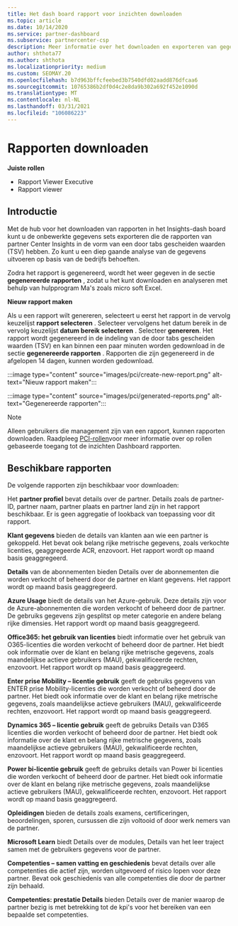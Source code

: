 ```yaml
---
title: Het dash board rapport voor inzichten downloaden
ms.topic: article
ms.date: 10/14/2020
ms.service: partner-dashboard
ms.subservice: partnercenter-csp
description: Meer informatie over het downloaden en exporteren van gegevens van het dash board voor Unified Reporting van partner Center en van partner Center Insights-rapporten.
author: shthota77
ms.author: shthota
ms.localizationpriority: medium
ms.custom: SEOMAY.20
ms.openlocfilehash: b7d963bffcfeebed3b7540dfd02aadd876dfcaa6
ms.sourcegitcommit: 10765386b2df0d4c2e8da9b302a692f452e1090d
ms.translationtype: MT
ms.contentlocale: nl-NL
ms.lasthandoff: 03/31/2021
ms.locfileid: "106086223"
---
```

# <a name="download-reports"></a>Rapporten downloaden

**Juiste rollen**

- Rapport Viewer Executive
- Rapport viewer

## <a name="introduction"></a>Introductie

Met de hub voor het downloaden van rapporten in het Insights-dash board kunt u de onbewerkte gegevens sets exporteren die de rapporten van partner Center Insights in de vorm van een door tabs gescheiden waarden (TSV) hebben. Zo kunt u een diep gaande analyse van de gegevens uitvoeren op basis van de bedrijfs behoeften.

Zodra het rapport is gegenereerd, wordt het weer gegeven in de sectie **gegenereerde rapporten** , zodat u het kunt downloaden en analyseren met behulp van hulpprogram Ma's zoals micro soft Excel.

**Nieuw rapport maken**

Als u een rapport wilt genereren, selecteert u eerst het rapport in de vervolg keuzelijst **rapport selecteren** . Selecteer vervolgens het datum bereik in de vervolg keuzelijst **datum bereik selecteren** . Selecteer **genereren**. Het rapport wordt gegenereerd in de indeling van de door tabs gescheiden waarden (TSV) en kan binnen een paar minuten worden gedownload in de sectie **gegenereerde rapporten** . Rapporten die zijn gegenereerd in de afgelopen 14 dagen, kunnen worden gedownload.

:::image type="content" source="images/pci/create-new-report.png" alt-text="Nieuw rapport maken":::

:::image type="content" source="images/pci/generated-reports.png" alt-text="Gegenereerde rapporten":::

>[!NOTE] 
>Alleen gebruikers die management zijn van een rapport, kunnen rapporten downloaden. Raadpleeg [PCI-rollen](pci-roles.md)voor meer informatie over op rollen gebaseerde toegang tot de inzichten Dashboard rapporten. 

## <a name="available-reports"></a>Beschikbare rapporten

De volgende rapporten zijn beschikbaar voor downloaden:

Het **partner profiel** bevat details over de partner. Details zoals de partner-ID, partner naam, partner plaats en partner land zijn in het rapport beschikbaar. Er is geen aggregatie of lookback van toepassing voor dit rapport.

**Klant gegevens** bieden de details van klanten aan wie een partner is gekoppeld. Het bevat ook belang rijke metrische gegevens, zoals verkochte licenties, geaggregeerde ACR, enzovoort. Het rapport wordt op maand basis geaggregeerd.

**Details** van de abonnementen bieden Details over de abonnementen die worden verkocht of beheerd door de partner en klant gegevens. Het rapport wordt op maand basis geaggregeerd.

**Azure Usage** biedt de details van het Azure-gebruik. Deze details zijn voor de Azure-abonnementen die worden verkocht of beheerd door de partner. De gebruiks gegevens zijn gesplitst op meter categorie en andere belang rijke dimensies. Het rapport wordt op maand basis geaggregeerd.

**Office365: het gebruik van licenties** biedt informatie over het gebruik van O365-licenties die worden verkocht of beheerd door de partner. Het biedt ook informatie over de klant en belang rijke metrische gegevens, zoals maandelijkse actieve gebruikers (MAU), gekwalificeerde rechten, enzovoort. Het rapport wordt op maand basis geaggregeerd.

**Enter prise Mobility – licentie gebruik**  geeft de gebruiks gegevens van ENTER prise Mobility-licenties die worden verkocht of beheerd door de partner. Het biedt ook informatie over de klant en belang rijke metrische gegevens, zoals maandelijkse actieve gebruikers (MAU), gekwalificeerde rechten, enzovoort. Het rapport wordt op maand basis geaggregeerd.

**Dynamics 365 – licentie gebruik** geeft de gebruiks Details van D365 licenties die worden verkocht of beheerd door de partner. Het biedt ook informatie over de klant en belang rijke metrische gegevens, zoals maandelijkse actieve gebruikers (MAU), gekwalificeerde rechten, enzovoort. Het rapport wordt op maand basis geaggregeerd.

**Power bi-licentie gebruik** geeft de gebruiks details van Power bi licenties die worden verkocht of beheerd door de partner. Het biedt ook informatie over de klant en belang rijke metrische gegevens, zoals maandelijkse actieve gebruikers (MAU), gekwalificeerde rechten, enzovoort. Het rapport wordt op maand basis geaggregeerd.

**Opleidingen** bieden de details zoals examens, certificeringen, beoordelingen, sporen, cursussen die zijn voltooid of door werk nemers van de partner.

**Microsoft Learn** biedt Details over de modules, Details van het leer traject samen met de gebruikers gegevens voor de partner.

**Competenties – samen vatting en geschiedenis** bevat details over alle competenties die actief zijn, worden uitgevoerd of risico lopen voor deze partner. Bevat ook geschiedenis van alle competenties die door de partner zijn behaald.

**Competenties: prestatie Details** bieden Details over de manier waarop de partner bezig is met betrekking tot de kpi's voor het bereiken van een bepaalde set competenties.

